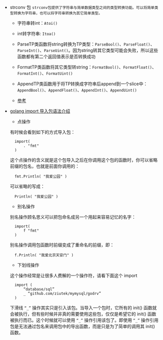 - strconv 包
	`strconv包提供了字符串与简单数据类型之间的类型转换功能。可以将简单类型转换为字符串，也可以将字符串转换为其它简单类型。`
	- 字符串转int：`Atoi()`
	- int转字符串: `Itoa()`
	- ParseTP类函数将string转换为TP类型：`ParseBool()`、`ParseFloat()`、`ParseInt()`、`ParseUint()`。因为string转其它类型可能会失败，所以这些函数都有第二个返回值表示是否转换成功
	- FormatTP类函数将其它类型转string：`FormatBool()`、`FormatFloat()`、`FormatInt()`、`FormatUint()`
	- AppendTP类函数用于将TP转换成字符串后append到一个slice中：`AppendBool()`、`AppendFloat()`、`AppendInt()`、`AppendUint()`

	- [参考](https://www.cnblogs.com/f-ck-need-u/p/9863915.html)

- [golang import 导入包语法介绍](https://blog.csdn.net/whatday/article/details/98046785)

	- 点操作

	有时候会看到如下的方式导入包：

		import( 
		    . "fmt" 
		) 
		
	这个点操作的含义就是这个包导入之后在你调用这个包的函数时，你可以省略前缀的包名，也就是前面你调用的：

		fmt.Println( "我爱公园" )
		
	可以省略的写成：

		Println( "我爱公园" )
		
	- 别名操作

	别名操作顾名思义可以把包命名成另一个用起来容易记忆的名字：
		
		import( 
		    f "fmt" 
		) 
		
	别名操作调用包函数时前缀变成了重命名的前缀，即：

     	f.Println( "我爱北京天安门" )
	
	- 下划线操作

	这个操作经常是让很多人费解的一个操作符，请看下面这个 import

		import ( 
		    “database/sql” 
		    _ “github.com/ziutek/mymysql/godrv” 
		) 
		
	下滑线 `“_”` 操作其实只是引入该包。当导入一个包时，它所有的 init() 函数就会被执行，但有些时候并非真的需要使用这些包，仅仅是希望它的 init() 函数被执行而已。这个时候就可以使用 `“_”` 操作引用该包了。即使用 `“_”` 操作引用包是无法通过包名来调用包中的导出函数，而是只是为了简单的调用其 init() 函数。